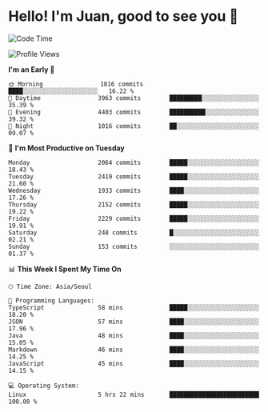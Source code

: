 # Hello! I'm Juan, good to see you 👋

<!--
**Y-k-Y/Y-k-Y** is a ✨ _special_ ✨ repository because its `README.md` (this file) appears on your GitHub profile.

Here are some ideas to get you started:

- 🔭 I’m currently working on ...
- 🌱 I’m currently learning ...
- 👯 I’m looking to collaborate on ...
- 🤔 I’m looking for help with ...
- 💬 Ask me about ...
- 📫 How to reach me: ...
- 😄 Pronouns: ...
- ⚡ Fun fact: ...
-->
<!--
![Profile views](https://gpvc.arturio.dev/Y-k-Y)

[![Omid Nikrah StackOverflow](https://github-readme-stackoverflow.vercel.app/?userID=9517076)](https://stackoverflow.com/users/9517076/i-have-10-fingers)
-->

<!--START_SECTION:waka-->
![Code Time](http://img.shields.io/badge/Code%20Time-1%2C717%20hrs%2044%20mins-blue)

![Profile Views](http://img.shields.io/badge/Profile%20Views-0-blue)

**I'm an Early 🐤** 

```text
🌞 Morning                1816 commits        ████░░░░░░░░░░░░░░░░░░░░░   16.22 % 
🌆 Daytime                3963 commits        █████████░░░░░░░░░░░░░░░░   35.39 % 
🌃 Evening                4403 commits        ██████████░░░░░░░░░░░░░░░   39.32 % 
🌙 Night                  1016 commits        ██░░░░░░░░░░░░░░░░░░░░░░░   09.07 % 
```
📅 **I'm Most Productive on Tuesday** 

```text
Monday                   2064 commits        █████░░░░░░░░░░░░░░░░░░░░   18.43 % 
Tuesday                  2419 commits        █████░░░░░░░░░░░░░░░░░░░░   21.60 % 
Wednesday                1933 commits        ████░░░░░░░░░░░░░░░░░░░░░   17.26 % 
Thursday                 2152 commits        █████░░░░░░░░░░░░░░░░░░░░   19.22 % 
Friday                   2229 commits        █████░░░░░░░░░░░░░░░░░░░░   19.91 % 
Saturday                 248 commits         █░░░░░░░░░░░░░░░░░░░░░░░░   02.21 % 
Sunday                   153 commits         ░░░░░░░░░░░░░░░░░░░░░░░░░   01.37 % 
```


📊 **This Week I Spent My Time On** 

```text
🕑︎ Time Zone: Asia/Seoul

💬 Programming Languages: 
TypeScript               58 mins             █████░░░░░░░░░░░░░░░░░░░░   18.20 % 
JSON                     57 mins             ████░░░░░░░░░░░░░░░░░░░░░   17.96 % 
Java                     48 mins             ████░░░░░░░░░░░░░░░░░░░░░   15.05 % 
Markdown                 46 mins             ████░░░░░░░░░░░░░░░░░░░░░   14.25 % 
JavaScript               45 mins             ████░░░░░░░░░░░░░░░░░░░░░   14.15 % 

💻 Operating System: 
Linux                    5 hrs 22 mins       █████████████████████████   100.00 % 
```


<!--END_SECTION:waka-->
